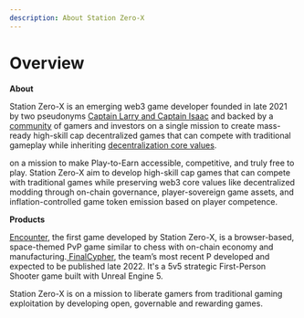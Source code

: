 ```yaml
---
description: About Station Zero-X
---
```


# Overview

**About**

Station Zero-X is an emerging web3 game developer founded in late 2021 by two pseudonyms [Captain Larry and Captain Isaac](team.md) and backed by a [community](../governance/community.md) of gamers and investors on a single mission to create mass-ready high-skill cap decentralized games that can compete with traditional gameplay while inheriting [decentralization core values](rationale.md).&#x20;



on a mission to make Play-to-Earn accessible, competitive, and truly free to play. Station Zero-X aim to develop high-skill cap games that can compete with traditional games while preserving web3 core values like decentralized modding through on-chain governance, player-sovereign game assets, and inflation-controlled game token emission based on player competence.



**Products**

[Encounter](../games-and-technology/encounter/), the first game developed by Station Zero-X, is a browser-based, space-themed PvP game similar to chess with on-chain economy and manufacturing.[ FinalCypher](../games-and-technology/finalcypher/), the team’s most recent P developed and expected to be published late 2022. It's a 5v5 strategic First-Person Shooter game built with Unreal Engine 5.

Station Zero-X is on a mission to liberate gamers from traditional gaming exploitation by developing open, governable and rewarding games.
